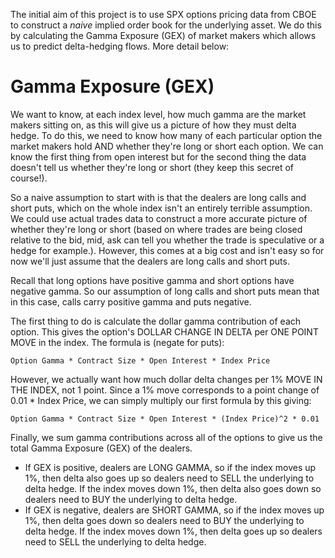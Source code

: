 The initial aim of this project is to use SPX options pricing data from CBOE to construct a _naive_ implied order book for the underlying asset. We do this by calculating the Gamma Exposure (GEX) of market makers which allows us to predict delta-hedging flows. More detail below: 

# Gamma Exposure (GEX)
We want to know, at each index level, how much gamma are the market makers sitting on, as this will give us a picture of how they must delta hedge. To do this, we need to know how many of each particular option the market makers hold AND whether they're long or short each option. We can know the first thing from open interest but for the second thing the data doesn't tell us whether they're long or short (they keep this secret of course!).

So a naive assumption to start with is that the dealers are long calls and short puts, which on the whole index isn't an entirely terrible assumption. We could use actual trades data to construct a more accurate picture of whether they're long or short (based on where trades are being closed relative to the bid, mid, ask can tell you whether the trade is speculative or a hedge for example.). However, this comes at a big cost and isn't easy so for now we'll just assume that the dealers are long calls and short puts.

Recall that long options have positive gamma and short options have negative gamma. So our assumption of long calls and short puts mean that in this case, calls carry positive gamma and puts negative.

The first thing to do is calculate the dollar gamma contribution of each option. This gives the option's DOLLAR CHANGE IN DELTA per ONE POINT MOVE in the index. The formula is (negate for puts):

    Option Gamma * Contract Size * Open Interest * Index Price
    
However, we actually want how much dollar delta changes per 1% MOVE IN THE INDEX, not 1 point. Since a 1% move corresponds to a point change of 0.01 * Index Price, we can simply multiply our first formula by this giving:

    Option Gamma * Contract Size * Open Interest * (Index Price)^2 * 0.01

Finally, we sum gamma contributions across all of the options to give us the total Gamma Exposure (GEX) of the dealers.

* If GEX is positive, dealers are LONG GAMMA, so if the index moves up 1%, then delta also goes up so dealers need to SELL the underlying to delta hedge. If the index moves down 1%, then delta also goes down so dealers need to BUY the underlying to delta hedge.
* If GEX is negative, dealers are SHORT GAMMA, so if the index moves up 1%, then delta goes down so dealers need to BUY the underlying to delta hedge. If the index moves down 1%, then delta goes up so dealers need to SELL the underlying to delta hedge.
